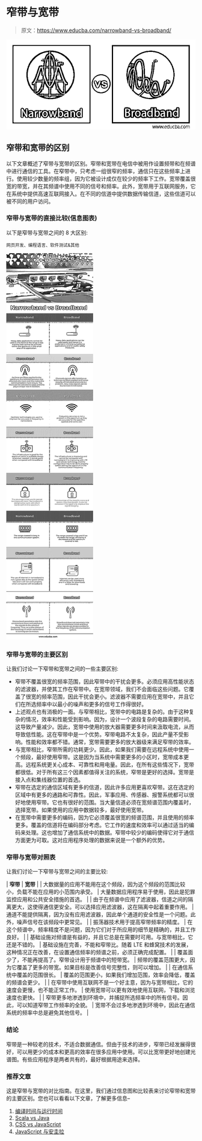 # 窄带与宽带

> 原文：<https://www.educba.com/narrowband-vs-broadband/>

![Narrowband vs Broadband](img/1afdef0121bd6f4d5d009b8d1a9bc96d.png)



## 窄带和宽带的区别

以下文章概述了窄带与宽带的区别。窄带和宽带在电信中被用作设置频带和在频谱中进行通信的工具。在窄带中，只考虑一组很窄的频率，通信只在这些频率上进行。使用较少数量的频率组，因为它被设计成仅在较少的频率下工作。宽带覆盖很宽的带宽，并在其频谱中使用不同的信号和频率。此外，宽带用于互联网服务，它在系统中提供高速互联网接入。在不同的信道中提供数据传输信道，这些信道可以被不同的用户访问。

### 窄带与宽带的直接比较(信息图表)

以下是窄带与宽带之间的 8 大区别:

<small>网页开发、编程语言、软件测试&其他</small>

![Narrowband vs Broadband](img/4d97152bedb050b4f5c919e91a2a38f2.png)



### 窄带与宽带的主要区别

让我们讨论一下窄带和宽带之间的一些主要区别:

*   窄带不覆盖很宽的频率范围，因此窄带中的干扰会更多。必须应用高性能状态的滤波器，并使其工作在窄带中。在宽带领域，我们不会面临这些问题。它覆盖了很宽的频率范围，因此干扰会更小。滤波器不需要应用在宽带中，并且它们在所选频率中以最小的噪声和更多的信号工作得很好。
*   上述观点也有消极的一面。与窄带相比，宽带中的电路是复杂的。由于这种复杂的情况，效率和性能受到影响。因为，设计一个波段复杂的电路需要时间。这导致产量减少。因此，宽带中使用的放大器需要更多时间来汲取电流，从而导致低性能。这在窄带中是一个优势。窄带电路不太复杂，因此产量不受影响。性能和效率都不错。通常，宽带需要更多的放大器级来满足窄带的效率。
*   与宽带相比，窄带所需的功耗更少。因此，如果我们需要在远程系统中使用一个频段，最好使用窄带。这是因为当系统中需要更多的小区时，宽带成本更高。远程系统更关心成本、可靠性和用电量。因此，在所有这些情况下，宽带都很低。对于所有这三个因素都值得关注的系统，窄带是更好的选择。宽带是接入点和集线器位置的首选。
*   窄带在选定的通信区域有更多的信道，因此许多应用更喜欢窄带。这在选定的区域中有更多的通路和可靠性。因此，军事应用、传感器、报警系统都可以很好地使用窄带。它也有很好的范围。当大量信道必须在宽频谱范围内覆盖时，选择宽带。如果使用的应用中数据较多，最好使用宽带。
*   在宽带中需要更多的编码，因为它必须覆盖很宽的频谱范围，并且使用的频率更多。覆盖的信道将在编码部分考虑。它工作的速度和效率可以通过适当的编码来处理。这也增加了通信系统中的数据。窄带中较少的编码使得它对于通信方面更为可取。这对应用程序处理的数据来说是一个额外的优势。

### 窄带与宽带对照表

让我们讨论一下窄带与宽带之间的主要比较:

| **窄带** | **宽带** |
| 大数据量的应用不能用在这个频段，因为这个频段的范围比较小，负载不能在应用的小范围内承受。 | 大量数据应用程序易于使用，因此是犯罪监控应用和公共安全措施的首选。 |
| 由于在频谱中应用了滤波器，信道之间的隔离更大，这使得通信更安全。可以选择应用滤波器，这在隔离中起着重要作用。 | 通道不能提供隔离，因为没有应用滤波器，因此单个通道的安全性是一个问题。此外，噪声信号在该频段中更常见。 |
| 振荡器技术用于提高窄带频率的精度。 | 在这个频谱中，频率精度不是问题，因为它们对于所应用的细节是精确的，并且工作良好。 |
| 基础设施对频谱是有益的，并且它总是在需要时可用。与宽带相比，它还是不错的。 | 基础设施在完善，不能和窄带比。随着 LTE 和蜂窝技术的发展，这种情况正在改善，在设置通信频率的频谱之前，必须正确完成配置。 |
| 覆盖面少了，不能再提高了。窄带设计用于频谱中的短带宽。 | 频带的覆盖范围更大，因为它覆盖了更多的带宽。如果目标是改善信号完整性，则可以增加。 |
| 在通信系统中覆盖的范围很长。 | 覆盖的范围更小，如果我们增加范围，效率会降低，覆盖的频谱会更少。 |
| 在窄带中使用互联网不是一个好主意，因为与宽带相比，它的速度会更慢，也不能正常工作。 | 使用宽带可以更有效地使用互联网，下载和浏览速度也更快。 |
| 窄带更多地渗透到环境中，并捕捉所选频率中的所有信号。因此，可以知道窄带工作频率的全貌。 | 宽带不会过多地渗透到环境中，因此在通信系统的频率中总是避免其他信号。 |

### 结论

窄带是一种较老的技术，不适合数据通信。但由于技术的进步，窄带已经发展得很好，可以用更少的成本和更高的效率在很多应用中使用。可以比宽带更好地创建光谱图。有些应用程序是两者共有的，最好根据用途来选择。

### 推荐文章

这是窄带与宽带的对比指南。在这里，我们通过信息图和比较表来讨论窄带和宽带的主要区别。您也可以看看以下文章，了解更多信息–

1.  [编译时间与运行时间](https://www.educba.com/compile-time-vs-runtime/)
2.  [Scala vs Java](https://www.educba.com/scala-vs-java/)
3.  [CSS vs JavaScript](https://www.educba.com/css-vs-javascript/)
4.  [JavaScript 与安圭拉](https://www.educba.com/javascript-vs-angularjs/)





